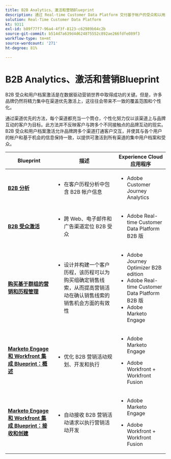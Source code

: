 ```yaml
---
title: B2B Analytics、激活和营销Blueprint
description: 通过 Real-time Customer Data Platform 交付基于帐户的受众和以用户档案为中心的客户体验。
solution: Real-Time Customer Data Platform
kt: 9311
exl-id: b89f77f7-96a4-4f3f-8123-c62989b64c2b
source-git-commit: b514d7a639d4d624875552c892ae266fdfe089f3
workflow-type: tm+mt
source-wordcount: '271'
ht-degree: 81%

---
```


# B2B Analytics、激活和营销Blueprint

B2B 受众和用户档案激活是在数据驱动营销世界中取得成功的关键。但是，许多品牌仍然将精力集中在渠道优先激活上，这往往会带来不一致的覆盖范围和个性化。

通过渠道优先的方法，每个渠道都充当一个筒仓，个性化努力仅以该渠道上与品牌互动的客户为目标。此方法并不反映客户与跨多个不同接触点的品牌互动的现实。B2B 受众和用户档案激活允许品牌跨多个渠道打通客户交互，并使其与各个用户的帐户和基于机会的信息保持一致，以提供可激活到所有渠道的集中用户档案和受众。

| Blueprint | 描述 | Experience Cloud 应用程序 |
|---|---|---|
| **[B2B 分析](https://experienceleague.adobe.com/docs/analytics-platform/using/cja-usecases/b2b.html?lang=zh-Hans)** | <ul><li>在客户历程分析中包含 B2B 帐户信息</li></ul> | <ul><li>Adobe Customer Journey Analytics</li></ul> |
| **[B2B 受众激活](b2bactivation.md)** | <ul><li>跨 Web、电子邮件和广告渠道定位 B2B 受众</li></ul> | <ul><li>Adobe Real-time Customer Data Platform B2B 版</li></ul> |
| **[购买基于群组的营销和历程管理](/help/blueprints/b2b/b2b-buying-group-journeys.md)** | <ul><li>设计并构建一个客户历程，该历程可以为购买组确定销售线索，从而提高营销活动在确认销售线索的销售机会方面的有效性</li></ul> | <ul><li>Adobe Journey Optimizer B2B edition</li><li>Adobe Real-time Customer Data Platform B2B 版</li><li>Adobe Marketo Engage</li></ul> |
| **[Marketo Engage 和 Workfront 集成 Blueprint：概述](/help/blueprints/b2b/marketo-engage-and-workfront-integration-blueprint/overview.md)** | <ul><li>优化 B2B 营销活动规划、开发和执行</li></ul> | <ul><li>Adobe Marketo Engage</li></ul><ul><li>Adobe Workfront + Workfront Fusion</li></ul> |
| **[Marketo Engage 和 Workfront 集成 Blueprint：接收和创建](/help/blueprints/b2b/marketo-engage-and-workfront-integration-blueprint/intake-and-create.md)** | <ul><li>自动接收 B2B 营销活动请求以执行营销活动开发</li></ul> | <ul><li>Adobe Marketo Engage</li></ul><ul><li>Adobe Workfront + Workfront Fusion</li></ul> |
